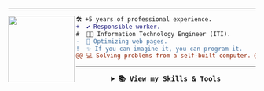 <!-- If you enjoyed this, please consider giving a star to the repository on my GitHub profile. -->

  <!-- Decoration Gif -->
<!--
<img align="left" src="https://user-images.githubusercontent.com/65187002/144930161-2f783401-8d27-4fdf-a2f7-cc0ba32f1f1f.gif" width="21%" >
<img align="right" src="https://user-images.githubusercontent.com/65187002/144930161-2f783401-8d27-4fdf-a2f7-cc0ba32f1f1f.gif" width="21%" >
-->

  <!-- Welcome -->
<!--
<h1  align="center">Hi there <img src="https://media.giphy.com/media/hvRJCLFzcasrR4ia7z/giphy.gif" width="35"></h1>
-->

  <!-- Typing Text -->
<!--
<p align="center">
  <img src="https://readme-typing-svg.herokuapp.com?font=ROBOT&duration=2500&size=20&color=39FF14&background=000000&center=true&vCenter=true&width=490&lines=%3E+I'm+a+Full+Stack+Developer.">
</p>
-->

---
  <!-- Profile Picture -->
<!-- <img align="left" height="150" src="https://user-images.githubusercontent.com/5713670/87202985-820dcb80-c2b6-11ea-9f56-7ec461c497c3.gif"/> -->
<!-- <img align="left" height="135" src="https://media.tenor.com/k_FD58xnsicAAAAj/work-internet.gif"/> -->
<img align="left" height="135" src="https://media3.giphy.com/media/v1.Y2lkPTc5MGI3NjExa2wyMWthMDV2cG4weGwwOGRneHA4NTQ1aG8wcW83dXZnMXQ1andzOSZlcD12MV9pbnRlcm5hbF9naWZfYnlfaWQmY3Q9Zw/QDjpIL6oNCVZ4qzGs7/giphy.webp"/>

  <!-- Description -->
```diff
🛠️ +5 years of professional experience.
+  ✔️ Responsible worker.
#  👨‍💻 Information Technology Engineer (ITI).
-  🚀 Optimizing web pages.
!  ✨ If you can imagine it, you can program it. 
@@ 💻 Solving problems from a self-built computer. @@
```

---
<!-- Skills and Tools -->
<details align="center">
  <summary>
    <b><samp> 📚 View my Skills & Tools</samp></b>
  </summary>
  <samp>
    <br>
    <table align="center">
      <tr>
          <td style="font-weight: bold; padding-right: 10px; vertical-align: center; border: none;">
            <img src="https://media2.giphy.com/media/QssGEmpkyEOhBCb7e1/giphy.gif?cid=ecf05e47a0n3gi1bfqntqmob8g9aid1oyj2wr3ds3mg700bl&rid=giphy.gif" width="30" alt="Skills gif">
          </td>
          <td>
            <img src="https://i.giphy.com/media/XAxylRMCdpbEWUAvr8/200.webp" width="52" alt="HTML5 logo" />
            <img src="https://i.giphy.com/media/fsEaZldNC8A1PJ3mwp/200.webp" width="52" alt="CSS3 logo" />
            <img src="https://i.giphy.com/media/ln7z2eWriiQAllfVcn/200w.webp" width="50" alt="JavaScript logo" />
            <img src="https://i.giphy.com/media/XEDIHHp3i8bVoEdxd7/200.webp" width="45" alt="Angular logo" />
            <img src="https://cdn.jsdelivr.net/gh/devicons/devicon/icons/typescript/typescript-original.svg" width="45" alt="TypeScript logo" />
            <img src="https://i.giphy.com/media/Sr8xDpMwVKOHUWDVRD/200.webp" width="50" alt="Boostrap logo" />
            <!-- <img src="https://cdn.jsdelivr.net/gh/devicons/devicon/icons/ionic/ionic-original.svg" width="50" alt="Ionic logo" /> -->
            <img src="https://i.giphy.com/media/JqDcpPX8vWahUny0pE/200.webp" width="72" alt="PHP logo" />
            <img src="https://cdn.worldvectorlogo.com/logos/symfony.svg" width="50" alt="Symfony logo" />
            <img src="https://cdn.jsdelivr.net/gh/devicons/devicon/icons/mysql/mysql-original.svg" width="50" alt="MySQL logo" />
          </td>
      </tr>
      <tr>
          <td style="font-weight: bold; padding-right: 10px; vertical-align: center; border: none;">
            <img src="https://media.giphy.com/media/TEnXkcsHrP4YedChhA/giphy.gif" width="30" alt="Tools gif">
          </td>
          <td>
            <img src="https://img.icons8.com/color/48/000000/visual-studio-code-2019.png" width="50" alt="Visual Studio logo" />
            <img src="https://cdn.jsdelivr.net/gh/devicons/devicon/icons/git/git-original.svg" width="50" alt="Git logo" />
            <img src="https://img.icons8.com/fluent/48/000000/github.png" width="55" alt="Github logo" />
            <img src="https://cdn.jsdelivr.net/gh/devicons/devicon/icons/postman/postman-original.svg" width="48" alt="Postman logo" />
            <img src="https://img.icons8.com/color/48/000000/console.png" width="53" alt="Console logo" />
            <img src="https://cdn.jsdelivr.net/gh/devicons/devicon/icons/bash/bash-original.svg" width="52" alt="Bash logo" />
            <img src="https://cdn.jsdelivr.net/gh/devicons/devicon/icons/apache/apache-original.svg" width="52" alt="Apache2 logo" />
            <img src="https://cdn.jsdelivr.net/gh/devicons/devicon/icons/mariadb/mariadb-original.svg" width="52" alt="MariaDB logo" />
            <img src="https://cdn.jsdelivr.net/gh/devicons/devicon/icons/androidstudio/androidstudio-original.svg" width="52" alt="Android Studio logo" />
          </td>
      </tr>
    </table>
  </samp>
</details>

  <!-- Socials -->
<!--
##
<p align="right">
  <span>
    <a target="_blank"><img src="https://komarev.com/ghpvc/?username=dante-ibt&style=for-the-badge" alt="Profile views" height="25" /></a>
    <a href="mailto:examplem@gmail.com?subject=Hello%20UserName"><img src="https://img.shields.io/badge/gmail-%23D14836.svg?&style=for-the-badge&logo=gmail&logoColor=white" alt="Gmail" height="25" /></a>
    <a href="https://your-portfolio-website.com" target="_blank"><img src="https://img.shields.io/badge/portfolio-%2324292e.svg?&style=for-the-badge&logo=pfsense&logoColor=white&logoSize=30" alt="Portfolio" height="25" /></a>
    <a href="https://www.linkedin.com/"><img src="https://img.shields.io/badge/linkedin-%230077B5.svg?&style=for-the-badge&logo=linkedin&logoColor=white" alt="LinkedIn" height="25" /></a>
  </span>
</p>
-->

  <!-- Credits -->
<!--
------
Credit: [dante-ibt](https://github.com/dante-ibt)

Last Edited on: 25/07/2024
-->

  <!-- Icon options -->
<!-- 

https://simpleicons.org/

LIST: https://github.com/tandpfun/skill-icons?tab=readme-ov-file#icons-list
EXAMPLE: <img height="40" src="https://skillicons.dev/icons?i=nodejs,express,python,anaconda,opencv,java,php,laravel,cs,net,spring,go"/>

LIST: https://github.com/devicons/devicon/tree/master/icons
EXAMPLE: <img src="https://cdn.jsdelivr.net/gh/devicons/devicon/icons/html5/html5-original.svg"/>

-->
